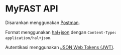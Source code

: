 # MyFAST API

Disarankan menggunakan [Postman](https://www.getpostman.com/).

Format menggunakan [hal+json](http://stateless.co/hal_specification.html) dengan `Content-Type: application/hal+json`.

Autentikasi menggunakan [JSON Web Tokens (JWT)](https://jwt.io/).